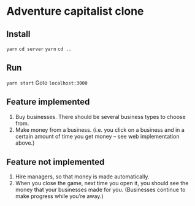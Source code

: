 # Adventure capitalist clone

## Install
`yarn`
`cd server`
`yarn`
`cd ..`

## Run
`yarn start`
Goto `localhost:3000`

## Feature implemented
1. Buy businesses. There should be several business types to choose from.
2. Make money from a business. (i.e. you click on a business and in a certain amount of time you get
money – see web implementation above.)

## Feature not implemented
1. Hire managers, so that money is made automatically.
2. When you close the game, next time you open it, you should see the money that your businesses
made for you. (Businesses continue to make progress while youʼre away.)
